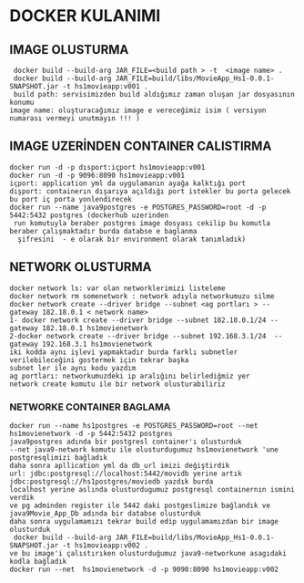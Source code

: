 # DOCKER KULANIMI

## IMAGE OLUSTURMA
     docker build --build-arg JAR_FILE=<build path > -t  <image name> .
     docker build --build-arg JAR_FILE=build/libs/MovieApp_Hs1-0.0.1-SNAPSHOT.jar -t hs1movieapp:v001 .
     build path: servisimizden build aldığımız zaman oluşan jar dosyasının konumu
    image name: oluşturacağımız image e vereceğimiz isim ( versiyon numarası vermeyi unutmayın !!! )
##  IMAGE UZERİNDEN CONTAINER CALISTIRMA
    docker run -d -p dısport:içport hs1movieapp:v001
    docker run -d -p 9096:8090 hs1movieapp:v001
    içport: application yml da uygulamanın ayağa kalktığı port
    dışport: containerın dışarıya açıldığı port istekler bu porta gelecek bu port iç porta yonlendirecek
    docker run --name java9postgres -e POSTGRES_PASSWORD=root -d -p 5442:5432 postgres (dockerhub uzerinden 
     run komutuyla beraber postgres image dosyası cekilip bu komutla beraber çalışmaktadır burda databse e baglanma
      şifresini  - e olarak bir environment olarak tanımladık)
## NETWORK OLUSTURMA
    docker network ls: var olan networklerimizi listeleme
    docker network rm somenetwork : network adıyla networkumuzu silme
    docker network create --driver bridge --subnet <ag portları > --gateway 182.18.0.1 < network name>
    1- docker network create --driver bridge --subnet 182.18.0.1/24 --gateway 182.18.0.1 hs1movienetwork
    2-docker network create --driver bridge --subnet 192.168.3.1/24  --gateway 192.168.3.1 hs1movienetwork
    iki kodda aynı işlevi yapmaktadır burda farklı subnetler verilebileceğini gostermek için tekrar başka 
    subnet ler ile aynı kodu yazdım                                                     
    ag portları: networkumuzdeki ip aralığını belirlediğmiz yer
    network create komutu ile bir network olusturabiliriz
### NETWORKE CONTAINER BAGLAMA
    docker run --name hs1postgres -e POSTGRES_PASSWORD=root --net hs1movienetwork -d -p 5442:5432 postgres
    java9postgres adında bir postgresl container'ı olusturduk 
    --net java9-network komutu ile olusturdugumuz hs1movienetwork 'une  postgresqlimizi bağladık
    daha sonra apllication yml da db_url imizi değiştirdik
    url: jdbc:postgresql://localhost:5442/movidb yerine artık 
    jdbc:postgresql://hs1postgres/moviedb yazdık burda 
    localhost yerine aslında olusturdugumuz postgresql containernın ismini verdik 
    ve pg adminden register ile 5442 daki postgeslimize bağlandık ve java9Movie_App_Db adında bir databse olusturduk
    daha sonra uygulamamızı tekrar build edip uygulamamızdan bir image olusturduk 
     docker build --build-arg JAR_FILE=build/libs/MovieApp_Hs1-0.0.1-SNAPSHOT.jar -t hs1movieapp:v002 .
    ve bu image'i çalıstırıken olusturduğumuz java9-networkune asagıdaki kodla bağladık
    docker run --net  hs1movienetwork -d -p 9090:8090 hs1movieapp:v002 
